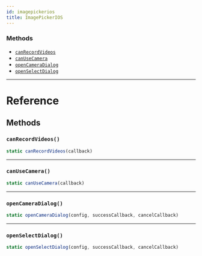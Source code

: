 ```yaml
---
id: imagepickerios
title: ImagePickerIOS
---
```




### Methods

- [`canRecordVideos`](imagepickerios.md#canrecordvideos)
- [`canUseCamera`](imagepickerios.md#canusecamera)
- [`openCameraDialog`](imagepickerios.md#opencameradialog)
- [`openSelectDialog`](imagepickerios.md#openselectdialog)




---

# Reference

## Methods

### `canRecordVideos()`

```javascript
static canRecordVideos(callback)
```



---

### `canUseCamera()`

```javascript
static canUseCamera(callback)
```



---

### `openCameraDialog()`

```javascript
static openCameraDialog(config, successCallback, cancelCallback)
```



---

### `openSelectDialog()`

```javascript
static openSelectDialog(config, successCallback, cancelCallback)
```




